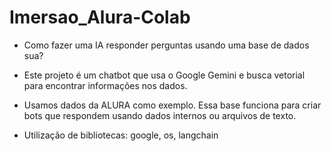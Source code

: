 # Imersao_Alura-Colab

- Como fazer uma IA responder perguntas usando uma base de dados sua?
- Este projeto é um chatbot que usa o Google Gemini e busca vetorial para encontrar informações nos dados.
- Usamos dados da ALURA como exemplo. Essa base funciona para criar bots que respondem usando dados internos ou arquivos de texto.

- Utilização de bibliotecas: google, os, langchain
